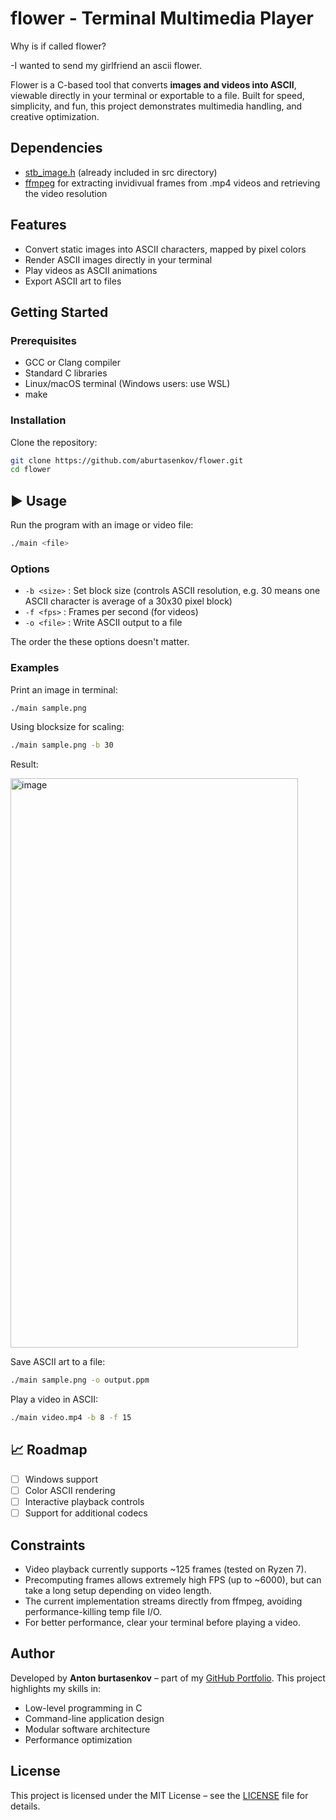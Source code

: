 # flower - Terminal Multimedia Player

Why is if called flower?

-I wanted to send my girlfriend an ascii flower.

Flower is a C-based tool that converts **images and videos into ASCII**, viewable directly in your terminal or exportable to a file. Built for speed, simplicity, and fun, this project demonstrates multimedia handling, and creative optimization.

## Dependencies

* [stb_image.h](https://github.com/nothings/stb/blob/master/stb_image.h) (already included in src directory)
* [ffmpeg](https://ffmpeg.org/) for extracting invidivual frames from .mp4 videos and retrieving the video resolution

## Features

* Convert static images into ASCII characters, mapped by pixel colors
* Render ASCII images directly in your terminal
* Play videos as ASCII animations
* Export ASCII art to files
  
## Getting Started

### Prerequisites

* GCC or Clang compiler
* Standard C libraries
* Linux/macOS terminal (Windows users: use WSL)
* make

### Installation

Clone the repository:

```bash
git clone https://github.com/aburtasenkov/flower.git
cd flower
```

## ▶️ Usage

Run the program with an image or video file:

```bash
./main <file>
```

### Options

* `-b <size>` : Set block size (controls ASCII resolution, e.g. 30 means one ASCII character is average of a 30x30 pixel block)
* `-f <fps>`  : Frames per second (for videos)
* `-o <file>` : Write ASCII output to a file

The order the these options doesn't matter.

### Examples

Print an image in terminal:

```bash
./main sample.png
```

Using blocksize for scaling:

```bash
./main sample.png -b 30
```

Result:

<img width="460" height="911" alt="image" src="https://github.com/user-attachments/assets/421d7761-583a-456d-8fb3-5c26d7d07b44" />


Save ASCII art to a file:

```bash
./main sample.png -o output.ppm
```

Play a video in ASCII:

```bash
./main video.mp4 -b 8 -f 15
```

## 📈 Roadmap

* [ ] Windows support
* [ ] Color ASCII rendering
* [ ] Interactive playback controls
* [ ] Support for additional codecs

## Constraints

* Video playback currently supports ~125 frames (tested on Ryzen 7).
* Precomputing frames allows extremely high FPS (up to ~6000), but can take a long setup depending on video length.
* The current implementation streams directly from ffmpeg, avoiding performance-killing temp file I/O.
* For better performance, clear your terminal before playing a video.

## Author

Developed by **Anton burtasenkov** – part of my [GitHub Portfolio](https://github.com/aburtasenkov). This project highlights my skills in:

* Low-level programming in C
* Command-line application design
* Modular software architecture
* Performance optimization

## License

This project is licensed under the MIT License – see the [LICENSE](LICENSE) file for details.
